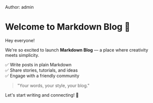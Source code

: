 Author: admin

# Welcome to Markdown Blog 🎉

Hey everyone!  

We're so excited to launch **Markdown Blog** — a place where creativity meets simplicity.

✅ Write posts in plain Markdown  
✅ Share stories, tutorials, and ideas  
✅ Engage with a friendly community

> "Your words, your style, your blog."

Let's start writing and connecting! 🚀
